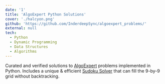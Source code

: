 ```yaml
---
date: '1'
title: 'AlgoExpert Python Solutions'
cover: './halcyon.png'
github: 'https://github.com/InderdeepSync/algoexpert_problems/'
external: null
tech:
  - Python
  - Dynamic Programming
  - Data Structures
  - Algorithms
---
```


Curated and verified solutions to [AlgoExpert](https://www.algoexpert.io/) problems implemented in Python. Includes a unique & efficient [Sudoku Solver](https://github.com/InderdeepSync/algoexpert_problems/blob/master/solve_sudoku.py) that can fill the 9-by-9 grid without backtracking.
